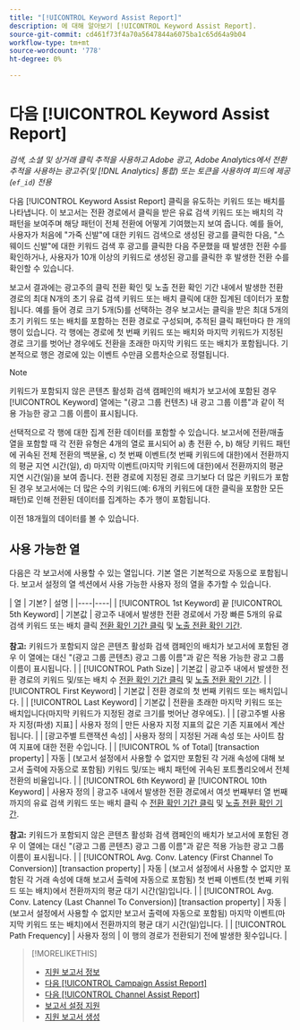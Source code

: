 ```yaml
---
title: "[!UICONTROL Keyword Assist Report]"
description: 에 대해 알아보기 [!UICONTROL Keyword Assist Report].
source-git-commit: cd461f73f4a70a5647844a6075ba1c65d64a9b04
workflow-type: tm+mt
source-wordcount: '778'
ht-degree: 0%

---
```


# 다음 [!UICONTROL Keyword Assist Report]

*검색, 소셜 및 상거래 클릭 추적을 사용하고 Adobe 광고, Adobe Analytics에서 전환 추적을 사용하는 광고주(및 [!DNL Analytics] 통합) 또는 토큰을 사용하여 피드에 제공(`ef_id`) 전용*

다음 [!UICONTROL Keyword Assist Report] 클릭을 유도하는 키워드 또는 배치를 나타냅니다. 이 보고서는 전환 경로에서 클릭을 받은 유료 검색 키워드 또는 배치의 각 패턴을 보여주며 해당 패턴이 전체 전환에 어떻게 기여했는지 보여 줍니다. 예를 들어, 사용자가 처음에 &quot;가죽 신발&quot;에 대한 키워드 검색으로 생성된 광고를 클릭한 다음, &quot;스웨이드 신발&quot;에 대한 키워드 검색 후 광고를 클릭한 다음 주문했을 때 발생한 전환 수를 확인하거나, 사용자가 10개 이상의 키워드로 생성된 광고를 클릭한 후 발생한 전환 수를 확인할 수 있습니다.

보고서 결과에는 광고주의 클릭 전환 확인 및 노출 전환 확인 기간 내에서 발생한 전환 경로의 최대 N개의 초기 유료 검색 키워드 또는 배치 클릭에 대한 집계된 데이터가 포함됩니다. 예를 들어 경로 크기 5개(5)를 선택하는 경우 보고서는 클릭을 받은 최대 5개의 초기 키워드 또는 배치를 포함하는 전환 경로로 구성되며, 추적된 클릭 패턴마다 한 개의 행이 있습니다. 각 행에는 경로에 첫 번째 키워드 또는 배치와 마지막 키워드가 지정된 경로 크기를 벗어난 경우에도 전환을 초래한 마지막 키워드 또는 배치가 포함됩니다. 기본적으로 행은 경로에 있는 이벤트 수만큼 오름차순으로 정렬됩니다.

>[!NOTE]
>
>키워드가 포함되지 않은 콘텐츠 활성화 검색 캠페인의 배치가 보고서에 포함된 경우 [!UICONTROL Keyword] 열에는 &quot;(광고 그룹 컨텐츠) 내 광고 그룹 이름&quot;과 같이 적용 가능한 광고 그룹 이름이 표시됩니다.

선택적으로 각 행에 대한 집계 전환 데이터를 포함할 수 있습니다. 보고서에 전환/매출 열을 포함할 때 각 전환 유형은 4개의 열로 표시되어 a) 총 전환 수, b) 해당 키워드 패턴에 귀속된 전체 전환의 백분율, c) 첫 번째 이벤트(첫 번째 키워드에 대한)에서 전환까지의 평균 지연 시간(일), d) 마지막 이벤트(마지막 키워드에 대한)에서 전환까지의 평균 지연 시간(일)을 보여 줍니다. 전환 경로에 지정된 경로 크기보다 더 많은 키워드가 포함된 경우 보고서에는 더 많은 수의 키워드(예: 6개의 키워드에 대한 클릭을 포함한 모든 패턴)로 인해 전환된 데이터를 집계하는 추가 행이 포함됩니다.

이전 18개월의 데이터를 볼 수 있습니다.

## 사용 가능한 열

다음은 각 보고서에 사용할 수 있는 열입니다. 기본 열은 기본적으로 자동으로 포함됩니다. 보고서 설정의 열 섹션에서 사용 가능한 사용자 정의 열을 추가할 수 있습니다.

| 열 | 기본? | 설명 |
|----|----|
| [!UICONTROL 1st Keyword] 끝 [!UICONTROL 5th Keyword] | 기본값 | 광고주 내에서 발생한 전환 경로에서 가장 빠른 5개의 유료 검색 키워드 또는 배치 클릭 [전환 확인 기간 클릭](/help/search-social-commerce/glossary.md#c-d) 및 [노출 전환 확인 기간](/help/search-social-commerce/glossary.md#i-j).<br><br><b>참고:</b> 키워드가 포함되지 않은 콘텐츠 활성화 검색 캠페인의 배치가 보고서에 포함된 경우 이 열에는 대신 &quot;(광고 그룹 콘텐츠) 광고 그룹 이름&quot;과 같은 적용 가능한 광고 그룹 이름이 표시됩니다. |
| [!UICONTROL Path Size] | 기본값 | 광고주 내에서 발생한 전환 경로의 키워드 및/또는 배치 수 [전환 확인 기간 클릭](/help/search-social-commerce/glossary.md#c-d) 및 [노출 전환 확인 기간](/help/search-social-commerce/glossary.md#i-j). |
| [!UICONTROL First Keyword] | 기본값 | 전환 경로의 첫 번째 키워드 또는 배치입니다. |
| [!UICONTROL Last Keyword] | 기본값 | 전환을 초래한 마지막 키워드 또는 배치입니다(마지막 키워드가 지정된 경로 크기를 벗어난 경우에도). |
| \[광고주별 사용자 지정(파생) 지표\] | 사용자 정의 | 만든 사용자 지정 지표의 값은 기존 지표에서 계산됩니다. |
| \[광고주별 트랜잭션 속성\] | 사용자 정의 | 지정된 거래 속성 또는 사이트 참여 지표에 대한 전환 수입니다. |
| [!UICONTROL % of Total] \[transaction property\] | 자동 | (보고서 설정에서 사용할 수 없지만 포함된 각 거래 속성에 대해 보고서 출력에 자동으로 포함됨) 키워드 및/또는 배치 패턴에 귀속된 포트폴리오에서 전체 전환의 비율입니다. |
| [!UICONTROL 6th Keyword] 끝 [!UICONTROL 10th Keyword] | 사용자 정의 | 광고주 내에서 발생한 전환 경로에서 여섯 번째부터 열 번째까지의 유료 검색 키워드 또는 배치 클릭 수 [전환 확인 기간 클릭](/help/search-social-commerce/glossary.md#c-d) 및 [노출 전환 확인 기간](/help/search-social-commerce/glossary.md#i-j).<br><br><b>참고:</b> 키워드가 포함되지 않은 콘텐츠 활성화 검색 캠페인의 배치가 보고서에 포함된 경우 이 열에는 대신 &quot;(광고 그룹 콘텐츠) 광고 그룹 이름&quot;과 같은 적용 가능한 광고 그룹 이름이 표시됩니다. |
| [!UICONTROL Avg. Conv. Latency (First Channel To Conversion)] \[transaction property\] | 자동 | (보고서 설정에서 사용할 수 없지만 포함된 각 거래 속성에 대해 보고서 출력에 자동으로 포함됨) 첫 번째 이벤트(첫 번째 키워드 또는 배치)에서 전환까지의 평균 대기 시간(일)입니다. |
| [!UICONTROL Avg. Conv. Latency (Last Channel To Conversion)] \[transaction property\] | 자동 | (보고서 설정에서 사용할 수 없지만 보고서 출력에 자동으로 포함됨) 마지막 이벤트(마지막 키워드 또는 배치)에서 전환까지의 평균 대기 시간(일)입니다. |
| [!UICONTROL Path Frequency] | 사용자 정의 | 이 행의 경로가 전환되기 전에 발생한 횟수입니다. |

<table style="table-layout:auto">

>[!MORELIKETHIS]
>
>* [지원 보고서 정보](assist-report-about.md)
>* [다음 [!UICONTROL Campaign Assist Report]](campaign-assist-report.md)
>* [다음 [!UICONTROL Channel Assist Report]](channel-assist-report.md)
>* [보고서 설정 지원](assist-report-settings.md)
>* [지원 보고서 생성](assist-report-generate.md)

